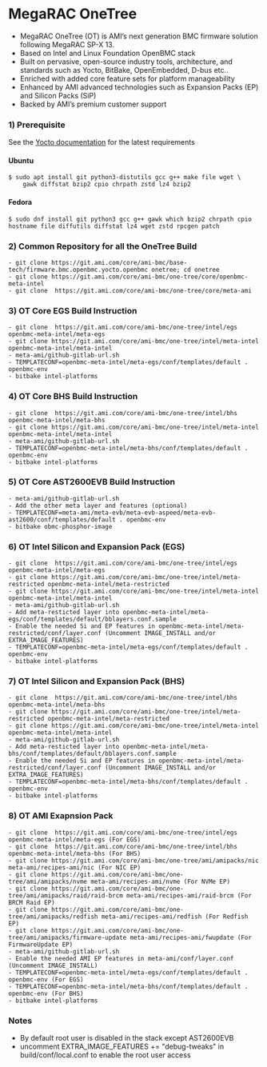 # MegaRAC OneTree
- MegaRAC OneTree (OT) is AMI’s next generation BMC firmware solution following MegaRAC SP-X 13.
- Based on Intel and Linux Foundation OpenBMC stack
- Built on pervasive, open-source industry tools, architecture, and standards such as Yocto, BitBake, OpenEmbedded, D-bus etc.. 
- Enriched with added core feature sets for platform manageability
- Enhanced by AMI advanced technologies such as Expansion Packs (EP) and Silicon Packs (SiP)
- Backed by AMI’s premium customer support

### 1) Prerequisite

See the [Yocto documentation](https://docs.yoctoproject.org/ref-manual/system-requirements.html#required-packages-for-the-build-host)
for the latest requirements

#### Ubuntu
```
$ sudo apt install git python3-distutils gcc g++ make file wget \
    gawk diffstat bzip2 cpio chrpath zstd lz4 bzip2
```

#### Fedora
```
$ sudo dnf install git python3 gcc g++ gawk which bzip2 chrpath cpio
hostname file diffutils diffstat lz4 wget zstd rpcgen patch
```
### 2) Common Repository for all the OneTree Build
```
- git clone https://git.ami.com/core/ami-bmc/base-tech/firmware.bmc.openbmc.yocto.openbmc onetree; cd onetree
- git clone https://git.ami.com/core/ami-bmc/one-tree/core/openbmc-meta-intel
- git clone  https://git.ami.com/core/ami-bmc/one-tree/core/meta-ami
```

### 3) OT Core EGS Build Instruction
```
- git clone  https://git.ami.com/core/ami-bmc/one-tree/intel/egs openbmc-meta-intel/meta-egs
- git clone https://git.ami.com/core/ami-bmc/one-tree/intel/meta-intel openbmc-meta-intel/meta-intel
- meta-ami/github-gitlab-url.sh
- TEMPLATECONF=openbmc-meta-intel/meta-egs/conf/templates/default . openbmc-env
- bitbake intel-platforms
```
### 4) OT Core BHS Build Instruction
 ```
- git clone  https://git.ami.com/core/ami-bmc/one-tree/intel/bhs openbmc-meta-intel/meta-bhs
- git clone https://git.ami.com/core/ami-bmc/one-tree/intel/meta-intel openbmc-meta-intel/meta-intel
- meta-ami/github-gitlab-url.sh
- TEMPLATECONF=openbmc-meta-intel/meta-bhs/conf/templates/default . openbmc-env
- bitbake intel-platforms
```
### 5) OT Core AST2600EVB Build Instruction
```
- meta-ami/github-gitlab-url.sh
- Add the other meta layer and features (optional)
- TEMPLATECONF=meta-ami/meta-evb/meta-evb-aspeed/meta-evb-ast2600/conf/templates/default . openbmc-env
- bitbake obmc-phosphor-image
```

### 6) OT Intel Silicon and Expansion Pack (EGS)
```
- git clone  https://git.ami.com/core/ami-bmc/one-tree/intel/egs openbmc-meta-intel/meta-egs
- git clone https://git.ami.com/core/ami-bmc/one-tree/intel/meta-restricted openbmc-meta-intel/meta-restricted
- git clone https://git.ami.com/core/ami-bmc/one-tree/intel/meta-intel openbmc-meta-intel/meta-intel 
- meta-ami/github-gitlab-url.sh
- Add meta-resticted layer into openbmc-meta-intel/meta-egs/conf/templates/default/bblayers.conf.sample
- Enable the needed Si and EP features in openbmc-meta-intel/meta-restricted/conf/layer.conf (Uncomment IMAGE_INSTALL and/or EXTRA_IMAGE_FEATURES)
- TEMPLATECONF=openbmc-meta-intel/meta-egs/conf/templates/default . openbmc-env
- bitbake intel-platforms
```
### 7) OT Intel Silicon and Expansion Pack (BHS)
```
- git clone  https://git.ami.com/core/ami-bmc/one-tree/intel/bhs openbmc-meta-intel/meta-bhs
- git clone https://git.ami.com/core/ami-bmc/one-tree/intel/meta-restricted openbmc-meta-intel/meta-restricted
- git clone https://git.ami.com/core/ami-bmc/one-tree/intel/meta-intel openbmc-meta-intel/meta-intel 
- meta-ami/github-gitlab-url.sh
- Add meta-resticted layer into openbmc-meta-intel/meta-bhs/conf/templates/default/bblayers.conf.sample
- Enable the needed Si and EP features in openbmc-meta-intel/meta-restricted/conf/layer.conf (Uncomment IMAGE_INSTALL and/or EXTRA_IMAGE_FEATURES)
- TEMPLATECONF=openbmc-meta-intel/meta-bhs/conf/templates/default . openbmc-env
- bitbake intel-platforms
```

### 8) OT AMI Exapnsion Pack
```
- git clone  https://git.ami.com/core/ami-bmc/one-tree/intel/egs openbmc-meta-intel/meta-egs (For EGS)
- git clone  https://git.ami.com/core/ami-bmc/one-tree/intel/bhs openbmc-meta-intel/meta-bhs (For BHS)
- git clone https://git.ami.com/core/ami-bmc/one-tree/ami/amipacks/nic meta-ami/recipes-ami/nic (For NIC EP)
- git clone https://git.ami.com/core/ami-bmc/one-tree/ami/amipacks/nvme meta-ami/recipes-ami/nvme (For NVMe EP)
- git clone https://git.ami.com/core/ami-bmc/one-tree/ami/amipacks/raid/raid-brcm meta-ami/recipes-ami/raid-brcm (For BRCM Raid EP)
- git clone https://git.ami.com/core/ami-bmc/one-tree/ami/amipacks/redfish meta-ami/recipes-ami/redfish (For Redfish EP)
- git clone https://git.ami.com/core/ami-bmc/one-tree/ami/amipacks/firmware-update meta-ami/recipes-ami/fwupdate (For FirmwareUpdate EP)
- meta-ami/github-gitlab-url.sh
- Enable the needed AMI EP features in meta-ami/conf/layer.conf (Uncomment IMAGE_INSTALL)
- TEMPLATECONF=openbmc-meta-intel/meta-egs/conf/templates/default . openbmc-env (For EGS)
- TEMPLATECONF=openbmc-meta-intel/meta-bhs/conf/templates/default . openbmc-env (For BHS)
- bitbake intel-platforms
```

### Notes
- By default root user is disabled in the stack except AST2600EVB
- uncomment EXTRA_IMAGE_FEATURES += "debug-tweaks" in build/conf/local.conf to enable the root user access

